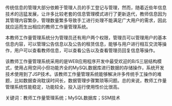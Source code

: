 传统信息的管理大部分依赖于管理人员的手工登记与管理，然而，随着近些年信息技术的迅猛发展，让许多比较老套的信息管理模式进行了更新迭代，教师信息因为其管理内容繁杂，管理数量繁多导致手工进行处理不能满足广大用户的需求，因此就应运而生出相应的教师工作量管理系统。

本教师工作量管理系统分为管理员还有用户两个权限，管理员可以管理用户的基本信息内容，可以管理公告信息以及公告的租赁信息，能够与用户进行相互交流等操作，用户可以查看教师信息，可以查看公告以及查看管理员回复信息等操作。

该教师工作量管理系统采用的是WEB应用程序开发中最受欢迎的B/S三层结构模式，使用占用空间小但功能齐全的MySQL数据库进行数据的存储操作，系统开发技术使用到了JSP技术。该教师工作量管理系统能够解决许多传统手工操作的难题，比如数据查询耽误时间长，数据管理步骤繁琐等问题。总的来说，教师工作量管理系统性能稳定，功能较全，投入运行使用性价比很高。 

关键词：教师工作量管理系统；MySQL数据库；SSM技术

